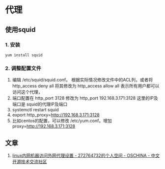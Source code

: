 # 代理

## 使用squid
### 1. 安装

```
yum install squid
```

### 2. 调整配置文件
1. 编辑 /etc/squid/squid.conf。 根据实际情况修改文件中的ACL列，或者将http_access deny all   将其修改为 http_access allow all  表示所有用户都可以访问这个代理，
2. 端口配置在  http_port 3128  修改为  http_port 192.168.3.171:3128  这里的IP及端口是 squid的代理IP及端口
3. systemctl restart squid
4. export http_proxy=http://192.168.3.171:3128
5. 比如centos的配置，可以修改 /etc/yum.conf。增加proxy=http://192.168.3.171:3128 

## 文章
1. [linux内网机器访问外网代理设置 - 272764732的个人空间 - OSCHINA - 中文开源技术交流社区](https://my.oschina.net/mingpeng/blog/293744)
